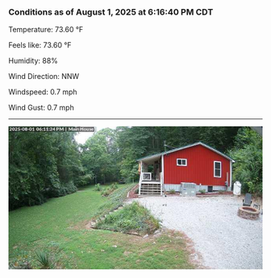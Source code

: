 ### Conditions as of August 1, 2025 at 6:16:40 PM CDT 

Temperature: 73.60 &deg;F

Feels like: 73.60 &deg;F

Humidity: 88%

Wind Direction: NNW

Windspeed: 0.7 mph

Wind Gust: 0.7 mph

---

<img src="./images/latest.jpeg"/>

